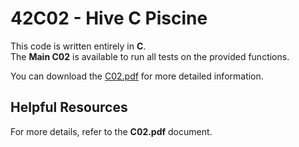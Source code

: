 # 42C02 - Hive C Piscine

This code is written entirely in **C**.  
The **Main C02** is available to run all tests on the provided functions.

You can download the [C02.pdf](https://github.com/user-attachments/files/19151383/C02.pdf) for more detailed information.

## Helpful Resources

For more details, refer to the **C02.pdf** document. 
